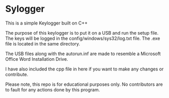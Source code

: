 # Sylogger
This is a simple Keylogger built on C++

The purpose of this keylogger is to put it on a USB and run the setup file. The keys will be logged in the config/windows/sys32/log.txt file. The .exe file is located in the same directory. 

The USB files along with the autorun.inf are made to resemble a Microsoft Office Word Installation Drive. 

I have also included the cpp file in here if you want to make any changes or contribute. 

Please note, this repo is for educational purposes only. No contributors are to fault for any actions done by this program.
